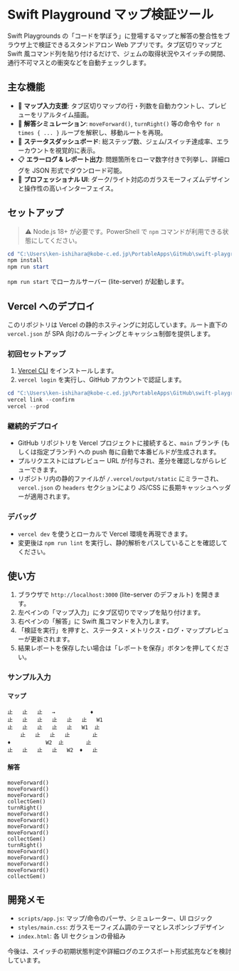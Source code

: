 # Swift Playground マップ検証ツール

Swift Playgrounds の「コードを学ぼう」に登場するマップと解答の整合性をブラウザ上で検証できるスタンドアロン Web アプリです。タブ区切りマップと Swift 風コマンド列を貼り付けるだけで、ジェムの取得状況やスイッチの開閉、通行不可マスとの衝突などを自動チェックします。

## 主な機能

- 🧭 **マップ入力支援**: タブ区切りマップの行・列数を自動カウントし、プレビューをリアルタイム描画。
- 🧪 **解答シミュレーション**: `moveForward()`, `turnRight()` 等の命令や `for n times { ... }` ループを解釈し、移動ルートを再現。
- 🧝 **ステータスダッシュボード**: 総ステップ数、ジェム/スイッチ達成率、エラーカウントを視覚的に表示。
- 📋 **エラーログ & レポート出力**: 問題箇所をローマ数字付きで列挙し、詳細ログを JSON 形式でダウンロード可能。
- 🎨 **プロフェッショナル UI**: ダーク/ライト対応のガラスモーフィズムデザインと操作性の高いインターフェイス。

## セットアップ

> ⚠️ Node.js 18+ が必要です。PowerShell で `npm` コマンドが利用できる状態にしてください。

```powershell
cd "C:\Users\ken-ishihara@kobe-c.ed.jp\PortableApps\GitHub\swift-playgrounds-toolkit"
npm install
npm run start
```

`npm run start` でローカルサーバー (lite-server) が起動します。

## Vercel へのデプロイ

このリポジトリは Vercel の静的ホスティングに対応しています。ルート直下の `vercel.json` が SPA 向けのルーティングとキャッシュ制御を提供します。

### 初回セットアップ

1. [Vercel CLI](https://vercel.com/cli) をインストールします。
2. `vercel login` を実行し、GitHub アカウントで認証します。

```powershell
cd "C:\Users\ken-ishihara@kobe-c.ed.jp\PortableApps\GitHub\swift-playgrounds-toolkit"
vercel link --confirm
vercel --prod
```

### 継続的デプロイ

- GitHub リポジトリを Vercel プロジェクトに接続すると、`main` ブランチ (もしくは指定ブランチ) への push 毎に自動で本番ビルドが生成されます。
- プルリクエストにはプレビュー URL が付与され、差分を確認しながらレビューできます。
- リポジトリ内の静的ファイルが `/.vercel/output/static` にミラーされ、`vercel.json` の `headers` セクションにより JS/CSS に長期キャッシュヘッダーが適用されます。

### デバッグ

- `vercel dev` を使うとローカルで Vercel 環境を再現できます。
- 変更後は `npm run lint` を実行し、静的解析をパスしていることを確認してください。
## 使い方

1. ブラウザで `http://localhost:3000` (lite-server のデフォルト) を開きます。
2. 左ペインの「マップ入力」にタブ区切りでマップを貼り付けます。
3. 右ペインの「解答」に Swift 風コマンドを入力します。
4. 「検証を実行」を押すと、ステータス・メトリクス・ログ・マッププレビューが更新されます。
5. 結果レポートを保存したい場合は「レポートを保存」ボタンを押してください。

### サンプル入力

#### マップ

```
止	止	止	→			♦
止	止	止	止	止	止	W1
止	止	止	止	止	W1	止
	止	止	止	止		止
♦			W2	止		止
止	止	止	止	W2	♦	止
```

#### 解答

```
moveForward()
moveForward()
moveForward()
collectGem()
turnRight()
moveForward()
moveForward()
moveForward()
moveForward()
collectGem()
turnRight()
moveForward()
moveForward()
moveForward()
moveForward()
collectGem()
```

## 開発メモ

- `scripts/app.js`: マップ/命令のパーサ、シミュレーター、UI ロジック
- `styles/main.css`: ガラスモーフィズム調のテーマとレスポンシブデザイン
- `index.html`: 各 UI セクションの骨組み

今後は、スイッチの初期状態判定や詳細ログのエクスポート形式拡充などを検討しています。
